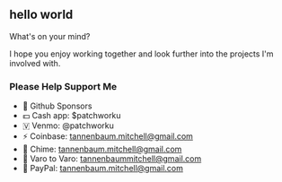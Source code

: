 ## hello world

What's on your mind?

I hope you enjoy working together and look further into the projects I'm involved with.

### Please Help Support Me
* 🙋 Github Sponsors
* 💵 Cash app: $patchworku
* 🇻 Venmo: @patchworku
* ⚡ Coinbase: tannenbaum.mitchell@gmail.com
* 🔔 Chime: tannenbaum.mitchell@gmail.com
* 🏦 Varo to Varo: tannenbaummitchell@gmail.com
* 🤝 PayPal: tannenbaum.mitchell@gmail.com
